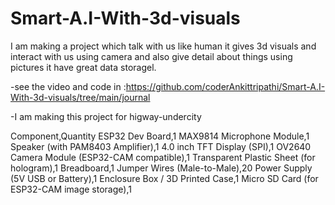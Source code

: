 # Smart-A.I-With-3d-visuals
I am making a project which talk with us like human it gives 3d visuals and interact with us using camera and also give detail about things using pictures it have great data storagel.

-see the video and code in :https://github.com/coderAnkittripathi/Smart-A.I-With-3d-visuals/tree/main/journal

-I am making this project for higway-undercity



Component,Quantity
ESP32 Dev Board,1
MAX9814 Microphone Module,1
Speaker (with PAM8403 Amplifier),1
4.0 inch TFT Display (SPI),1
OV2640 Camera Module (ESP32-CAM compatible),1
Transparent Plastic Sheet (for hologram),1
Breadboard,1
Jumper Wires (Male-to-Male),20
Power Supply (5V USB or Battery),1
Enclosure Box / 3D Printed Case,1
Micro SD Card (for ESP32-CAM image storage),1

